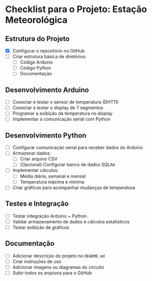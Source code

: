 # Checklist para o Projeto: Estação Meteorológica

## Estrutura do Projeto
- [x] Configurar o repositório no GitHub
- [ ] Criar estrutura básica de diretórios:
  - [ ] Código Arduino
  - [ ] Código Python
  - [ ] Documentação

## Desenvolvimento Arduino
- [ ] Conectar e testar o sensor de temperatura (DHT11)
- [ ] Conectar e testar o display de 7 segmentos
- [ ] Programar a exibição da temperatura no display
- [ ] Implementar a comunicação serial com Python

## Desenvolvimento Python
- [ ] Configurar comunicação serial para receber dados do Arduino
- [ ] Armazenar dados:
  - [ ] Criar arquivo CSV
  - [ ] (Opcional) Configurar banco de dados SQLite
- [ ] Implementar cálculos:
  - [ ] Média diária, semanal e mensal
  - [ ] Temperatura máxima e mínima
- [ ] Criar gráficos para acompanhar mudanças de temperatura

## Testes e Integração
- [ ] Testar integração Arduino + Python
- [ ] Validar armazenamento de dados e cálculos estatísticos
- [ ] Testar exibição de gráficos

## Documentação
- [ ] Adicionar descrição do projeto no `README.md`
- [ ] Criar instruções de uso
- [ ] Adicionar imagens ou diagramas do circuito
- [ ] Subir todos os arquivos para o GitHub
